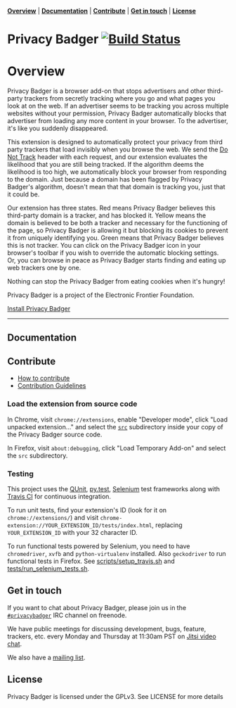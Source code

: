 
**[Overview](#overview)** |
**[Documentation](#documentation)** |
**[Contribute](#contribute)** |
**[Get in touch](#get-in-touch)** |
**[License](license)**

Privacy Badger [![Build Status](https://travis-ci.org/EFForg/privacybadger.svg?branch=master)](https://travis-ci.org/EFForg/privacybadger)
===================
# Overview

Privacy Badger is a browser add-on that stops advertisers and other third-party trackers from secretly tracking where you go and what pages you look at on the web.  If an advertiser seems to be tracking you across multiple websites without your permission, Privacy Badger automatically blocks that advertiser from loading any more content in your browser.  To the advertiser, it's like you suddenly disappeared.

This extension is designed to automatically protect your privacy from third party trackers that load invisibly when you browse the web. We send the [Do Not Track](https://www.eff.org/issues/do-not-track) header with each request, and our extension evaluates the likelihood that you are still being tracked. If the algorithm deems the likelihood is too high, we automatically block your browser from responding to the domain. Just because a domain has been flagged by Privacy Badger's algorithm, doesn't mean that that domain is tracking you, just that it could be.

Our extension has three states. Red means Privacy Badger believes this third-party domain is a tracker, and has blocked it. Yellow means the domain is believed to be both a tracker and necessary for the functioning of the page, so Privacy Badger is allowing it but blocking its cookies to prevent it from uniquely identifying you. Green means that Privacy Badger believes this is not tracker. You can click on the Privacy Badger icon in your browser's toolbar if you wish to override the automatic blocking settings. Or, you can browse in peace as Privacy Badger starts finding and eating up web trackers one by one.

Nothing can stop the Privacy Badger from eating cookies when it's hungry!

Privacy Badger is a project of the Electronic Frontier Foundation.

[Install Privacy Badger](https://www.eff.org/privacybadger)

---

## Documentation

## Contribute


* [How to contribute](doc/README.md)
* [Contribution Guidelines](doc/CONTRIBUTION-GUIDELINES.md)

### Load the extension from source code

In Chrome, visit `chrome://extensions`, enable "Developer mode", click "Load unpacked extension..." and select the [`src`](src/) subdirectory inside your copy of the Privacy Badger source code.

In Firefox, visit `about:debugging`, click "Load Temporary Add-on" and select the `src` subdirectory.

### Testing

This project uses the [QUnit](http://qunitjs.com/), [py.test](http://pytest.org/), [Selenium](http://www.seleniumhq.org/) test frameworks
along with [Travis CI](https://travis-ci.org/) for continuous integration.

To run unit tests, find your extension's ID (look for it on `chrome://extensions/`) and
visit `chrome-extension://YOUR_EXTENSION_ID/tests/index.html`, replacing
`YOUR_EXTENSION_ID` with your 32 character ID.

To run functional tests powered by Selenium, you need to have `chromedriver`, `xvfb` and `python-virtualenv` installed. Also `geckodriver` to run functional tests in Firefox. See [scripts/setup_travis.sh](scripts/setup_travis.sh) and [tests/run_selenium_tests.sh](tests/run_selenium_tests.sh).


## Get in touch
If you want to chat about Privacy Badger, please join us in the [`#privacybadger`](https://webchat.freenode.net/?channels=privacybadger) IRC channel on freenode.

We have public meetings for discussing development, bugs, feature, trackers, etc. every Monday and Thursday at 11:30am PST on [Jitsi video chat](https://meet.jit.si/PoliteBadgersSingEuphoricly).

We also have a [mailing list](https://lists.eff.org/mailman/listinfo/privacybadger).


## License
Privacy Badger is licensed under the GPLv3. See LICENSE for more details
